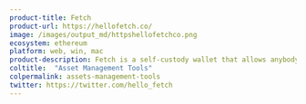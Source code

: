 ```yaml
---
product-title: Fetch
product-url: https://hellofetch.co/
image: /images/output_md/httpshellofetchco.png
ecosystem: ethereum
platform: web, win, mac
product-description: Fetch is a self-custody wallet that allows anybody to manage tokens and transact across 20+ exchanges easily.
coltitle:  "Asset Management Tools"
colpermalink: assets-management-tools
twitter: https://twitter.com/hello_fetch
---
```

